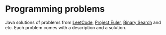 # Programming problems
Java solutions of problems from [LeetCode](https://leetcode.com/), [Project Euler](https://projecteuler.net/), [Binary Search](https://binarysearch.io/) and etc.
Each problem comes with a description and a solution.
